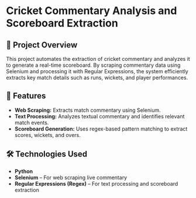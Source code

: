 # Cricket Commentary Analysis and Scoreboard Extraction  

## 📌 Project Overview  
This project automates the extraction of cricket commentary and analyzes it to generate a real-time scoreboard. By scraping commentary data using Selenium and processing it with Regular Expressions, the system efficiently extracts key match details such as runs, wickets, and player performances.  

## 🚀 Features  
- **Web Scraping:** Extracts match commentary using Selenium.  
- **Text Processing:** Analyzes textual commentary and identifies relevant match events.  
- **Scoreboard Generation:** Uses regex-based pattern matching to extract scores, wickets, and overs.   

## 🛠️ Technologies Used  
- **Python**  
- **Selenium** – For web scraping live commentary  
- **Regular Expressions (Regex)** – For text processing and scoreboard extraction  

